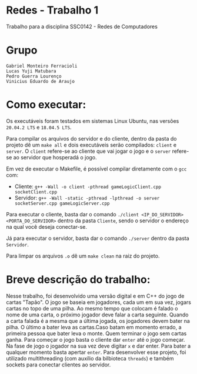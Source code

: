 # Redes - Trabalho 1
Trabalho para a disciplina SSC0142 - Redes de Computadores

# Grupo
    Gabriel Monteiro Ferracioli
    Lucas Yuji Matubara
    Pedro Guerra Lourenço
    Vinicius Eduardo de Araujo

# Como executar:

Os executáveis foram testados em sistemas Linux Ubuntu, nas versões `20.04.2 LTS` e `18.04.5 LTS`.

Para compilar os arquivos do servidor e do cliente, dentro da pasta do projeto dê um `make all` e dois executáveis serão compilados: `client` e `server`. O `client` refere-se ao cliente que vai jogar o jogo e o `server` refere-se ao servidor que hosperadá o jogo.

Em vez de executar o Makefile, é possível compilar diretamente com o `gcc` com:
- Cliente: `g++ -Wall -o client -pthread gameLogicClient.cpp socketClient.cpp`
- Servidor: `g++ -Wall -static -pthread -lpthread -o server socketServer.cpp gameLogicServer.cpp`

Para executar o cliente, basta dar o comando `./client <IP_DO_SERVIDOR> <PORTA_DO_SERVIDOR>` dentro da pasta `Cliente`, sendo o servidor o endereço na qual você deseja conectar-se.

Já para executar o servidor, basta dar o comando `./server` dentro da pasta `Servidor`.

Para limpar os arquivos `.o` dê um `make clean` na raiz do projeto.
    
# Breve descrição do trabalho:
Nesse trabalho, foi desenvolvido uma versão digital e em C++ do jogo de cartas "Tapão". 
O jogo se baseia em jogadores, cada um em sua vez, jogars cartas no topo de uma pilha. Ao mesmo tempo que colocam é falado o nome de uma carta, o próximo jogador deve falar a carta seguinte. Quando a carta falada é a mesma que a última jogada, os jogadores devem bater na pilha. O último a bater leva as cartas.Caso batam em momento errado, a primeira pessoa que bater leva o monte. Quem terminar o jogo sem cartas ganha. Para começar o jogo basta o cliente dar `enter` até o jogo começar. Na fase de jogo o jogador na sua vez deve digitar `x` e dar enter. Para bater a qualquer momento basta apertar `enter`.
Para desenvolver esse projeto, foi utilizado multithreading (com auxílio da bilbioteca `threads`) e também sockets para conectar clientes ao servidor.